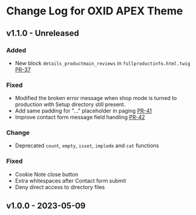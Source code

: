 # Change Log for OXID APEX Theme

## v1.1.0 - Unreleased

### Added
- New block `details_productmain_reviews` in `fullproductinfo.html.twig` [PR-37](https://github.com/OXID-eSales/apex-theme/pull/37)

### Fixed
- Modified the broken error message when shop mode is turned to production with Setup directory still present. 
- Add same padding for "..." placeholder in paging [PR-41](https://github.com/OXID-eSales/apex-theme/pull/41)
- Improve contact form message field handling [PR-42](https://github.com/OXID-eSales/apex-theme/pull/42)

### Change
- Deprecated `count`, `empty`, `isset`, `implode` and `cat` functions

### Fixed
- Cookie Note close button
- Extra whitespaces after Contact form submit
- Deny direct access to directory files

## v1.0.0 - 2023-05-09

